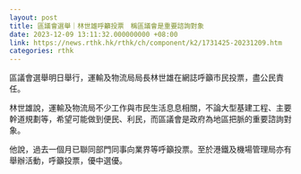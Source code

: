 ```yaml
---
layout: post
title: 區議會選舉｜林世雄呼籲投票　稱區議會是重要諮詢對象
date: 2023-12-09 13:11:32.000000000 +08:00
link: https://news.rthk.hk/rthk/ch/component/k2/1731425-20231209.htm
categories: rthk
---
```


區議會選舉明日舉行，運輸及物流局局長林世雄在網誌呼籲市民投票，盡公民責任。

林世雄說，運輸及物流局不少工作與市民生活息息相關，不論大型基建工程、主要幹道規劃等，希望可能做到便民、利民，而區議會是政府為地區把脈的重要諮詢對象。

他說，過去一個月已聯同部門同事向業界等呼籲投票。至於港鐵及機場管理局亦有舉辦活動，呼籲投票，優中選優。
